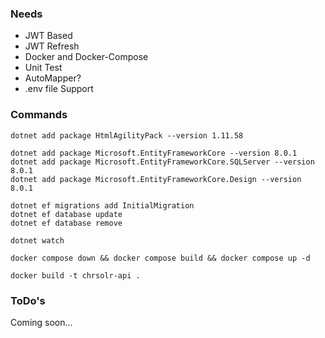 ### Needs

- JWT Based
- JWT Refresh
- Docker and Docker-Compose
- Unit Test
- AutoMapper?
- .env file Support

### Commands

```
dotnet add package HtmlAgilityPack --version 1.11.58

dotnet add package Microsoft.EntityFrameworkCore --version 8.0.1
dotnet add package Microsoft.EntityFrameworkCore.SQLServer --version 8.0.1
dotnet add package Microsoft.EntityFrameworkCore.Design --version 8.0.1

dotnet ef migrations add InitialMigration
dotnet ef database update
dotnet ef database remove

dotnet watch

docker compose down && docker compose build && docker compose up -d

docker build -t chrsolr-api .
```

### ToDo's

Coming soon...
